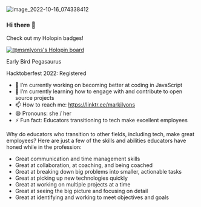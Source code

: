 ![image_2022-10-16_074338412](https://user-images.githubusercontent.com/81724942/196033509-f3f61c5a-9cea-46cc-9f50-a90b43991b2c.png)
### Hi there 👋

Check out my Holopin badges!

[![@msmlyons's Holopin board](https://holopin.io/api/user/board?user=msmlyons)](https://holopin.io/@msmlyons)

Early Bird Pegasaurus

Hacktoberfest 2022: Registered

- 🔭 I’m currently working on becoming better at coding in JavaScript
- 🌱 I’m currently learning how to engage with and contribute to open source projects
- 📫 How to reach me: https://linktr.ee/markilyons
- 😄 Pronouns: she / her
- ⚡ Fun fact: Educators transitioning to tech make excellent employees

Why do educators who transition to other fields, including tech, make great employees?
Here are just a few of the skills and abilities educators have honed while in the profession:
- Great communication and time management skills
- Great at collaboration, at coaching, and being coached
- Great at breaking down big problems into smaller, actionable tasks
- Great at picking up new technologies quickly 
- Great at working on multiple projects at a time
- Great at seeing the big picture and focusing on detail
- Great at identifying and working to meet objectives and goals




<!--
- 👯 I’m looking to collaborate on ...
- 🤔 I’m looking for help with ...
- 💬 Ask me about ...
-->
